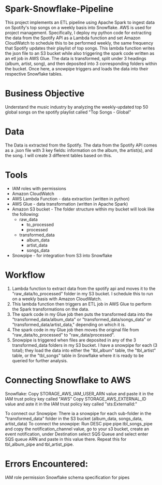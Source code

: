 # Spark-Snowflake-Pipeline
This project implements an ETL pipeline using Apache Spark to ingest data on Spotify's top songs on a weekly basis into Snowflake. AWS is used for project management. Specifically, I deploy my python code for extracting the data from the Spotify API as a Lambda function and set Amazon CloudWatch to schedule this to be performed weekly, the same frequency that Spotify updates their playlist of top songs. This lambda function writes the json file to an S3 bucket while also triggering the spark code written as an etl job in AWS Glue. The data is transformed, split under 3 headings (album, artist, song), and then deposited into 3 corresponding folders within the bucket. Once here, a snowpipe triggers and loads the data into their respective Snowflake tables.

# Business Objective
Understand the music industry by analyzing the weekly-updated top 50 global songs on the spotify playlist called "Top Songs - Global" 

# Data 
The Data is extracted from the Spotify. The data from the Spotify API comes as a .json file with 3 key fields: information on the album, the artist(s), and the song. I will create 3 different tables based on this.

# Tools
* IAM roles with permissions
* Amazon CloudWatch
* AWS Lambda Function - data extraction (written in python)
* AWS Glue - data transformation (written in Apache Spark)
* Amazon S3 bucket - The folder structure within my bucket will look like the following:
  * raw_data
      * to_processed
      * processed
  * transformed_data
      * album_data
      * artist_data
      * songs_data
* Snowpipe - for integration from S3 into Snowflake

# Workflow
1. Lambda function to extract data from the spotify api and moves it to the "raw_data/to_processed" folder in my S3 bucket. I schedule this to run on a weekly basis with Amazon CloudWatch.
2. This lambda function then triggers an ETL job in AWS Glue to perform the Spark transformations on the data.
3. The spark code in my Glue job then puts the transformed data into the "transformed_data/album_data" or "transformed_data/songs_data" or "transformed_data/artist_data," depending on which it is.
4. The spark code in my Glue job then moves the original file from "raw_data/to_processed" to "raw_data/processed".
5. Snowpipe is triggered when files are deposited in any of the 3 transformed_data folders in my S3 bucket. I have a snowpipe for each (3 total); they load the data into either the "tbl_album" table, the "tbl_artist" table, or the "tbl_songs" table in Snowflake where it is ready to be queried for further analysis.

# Connecting Snowflake to AWS
Snowflake:
Copy STORAGE_AWS_IAM_USER_ARN value and paste it in the IAM trust policy key called "AWS"
Copy STORAGE_AWS_EXTERNAL_ID value and aste it in the IAM trust policy key called "sts:ExternalId:"

To connect our Snowpipe: 
There ia a snowpipe for each sub-folder in the "transformed_data" folder in the S3 bucket (album_data, songs_data, artist_data)
To connect the snowpipe: Run DESC pipe pipe.tbl_songs_pipe and copy the notification_channel value, go to your s3 bucket, create an event notification, under Destination select SQS Queue and select enter SQS queue ARN and paste in this value there. Repeat this for tbl_album_pipe and tbl_artist_pipe.

# Errors Encountered:
IAM role permission
Snowflake schema specification for pipes
